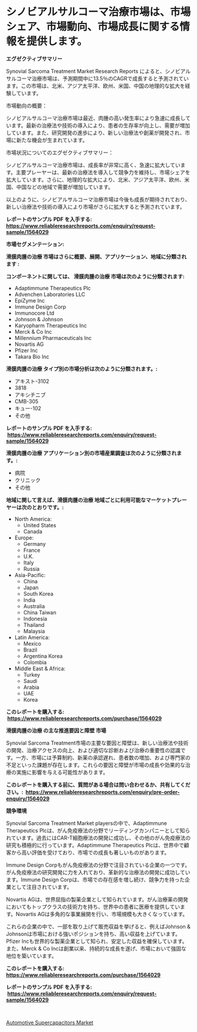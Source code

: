 <p><h1>シノビアルサルコーマ治療市場は、市場シェア、市場動向、市場成長に関する情報を提供します。</h1></p><p><strong>エグゼクティブサマリー</strong></p>
<p><p>Synovial Sarcoma Treatment Market Research Reports によると、シノビアルサルコーマ治療市場は、予測期間中に13.5％のCAGRで成長すると予測されています。この市場は、北米、アジア太平洋、欧州、米国、中国の地理的な拡大を経験しています。</p><p>市場動向の概要：</p><p>シノビアルサルコーマ治療市場は最近、肉腫の高い発生率により急速に成長しています。最新の治療法や技術の導入により、患者の生存率が向上し、需要が増加しています。また、研究開発の進歩により、新しい治療法や創薬が開発され、市場に新たな機会が生まれています。</p><p>市場状況についてのエグゼクティブサマリー：</p><p>シノビアルサルコーマ治療市場は、成長率が非常に高く、急速に拡大しています。主要プレーヤーは、最新の治療法を導入して競争力を維持し、市場シェアを拡大しています。さらに、地理的な拡大により、北米、アジア太平洋、欧州、米国、中国などの地域で需要が増加しています。</p><p>以上のように、シノビアルサルコーマ治療市場は今後も成長が期待されており、新しい治療法や技術の導入により市場がさらに拡大すると予測されています。</p></p>
<p><strong>レポートのサンプル PDF を入手する: <a href="https://www.reliableresearchreports.com/enquiry/request-sample/1564029">https://www.reliableresearchreports.com/enquiry/request-sample/1564029</a></strong></p>
<p><strong>市場セグメンテーション:</strong></p>
<p><strong> 滑膜肉腫の治療 市場はさらに概要、展開、アプリケーション、地域に分類されます :</strong></p>
<p><strong>コンポーネントに関しては、 滑膜肉腫の治療 市場は次のように分類されます: &nbsp;</strong></p>
<p><ul><li>Adaptimmune Therapeutics Plc</li><li>Advenchen Laboratories LLC</li><li>EpiZyme Inc</li><li>Immune Design Corp</li><li>Immunocore Ltd</li><li>Johnson & Johnson</li><li>Karyopharm Therapeutics Inc</li><li>Merck & Co Inc</li><li>Millennium Pharmaceuticals Inc</li><li>Novartis AG</li><li>Pfizer Inc</li><li>Takara Bio Inc</li></ul></p>
<p><strong> 滑膜肉腫の治療 タイプ別の市場分析は次のように分類されます。:</strong></p>
<p><ul><li>アキスト-3102</li><li>3818</li><li>アキシチニブ</li><li>CMB-305</li><li>キュー-102</li><li>その他</li></ul></p>
<p><strong>レポートのサンプル PDF を入手する: &nbsp;<a href="https://www.reliableresearchreports.com/enquiry/request-sample/1564029">https://www.reliableresearchreports.com/enquiry/request-sample/1564029</a></strong></p>
<p><strong> 滑膜肉腫の治療 アプリケーション別の市場産業調査は次のように分類されます。:</strong></p>
<p><ul><li>病院</li><li>クリニック</li><li>その他</li></ul></p>
<p><strong>地域に関して言えば、滑膜肉腫の治療 地域ごとに利用可能なマーケットプレーヤーは次のとおりです。:</strong></p>
<p><ul>
    <li>
        North America:
        <ul>
            <li>United States</li>
            <li>Canada</li>
        </ul>
    </li>
    <li>
        Europe:
        <ul>
            <li>Germany</li>
            <li>France</li>
            <li>U.K.</li>
            <li>Italy</li>
            <li>Russia</li>
        </ul>
    </li>
    <li>
        Asia-Pacific:
        <ul>
            <li>China</li>
            <li>Japan</li>
            <li>South Korea</li>
            <li>India</li>
            <li>Australia</li>
            <li>China Taiwan</li>
            <li>Indonesia</li>
            <li>Thailand</li>
            <li>Malaysia</li>
        </ul>
    </li>
    <li>
        Latin America:
        <ul>
            <li>Mexico</li>
            <li>Brazil</li>
            <li>Argentina Korea</li>
            <li>Colombia</li>
        </ul>
    </li>
    <li>
        Middle East & Africa:
        <ul>
            <li>Turkey</li>
            <li>Saudi</li>
            <li>Arabia</li>
            <li>UAE</li>
            <li>Korea</li>
        </ul>
    </li>
    </ul></p>
<p><strong>このレポートを購入する: &nbsp;<a href="https://www.reliableresearchreports.com/purchase/1564029">https://www.reliableresearchreports.com/purchase/1564029</a></strong></p>
<p><strong>滑膜肉腫の治療 の主な推進要因と障壁 市場</strong></p>
<p><p>Synovial Sarcoma Treatment市場の主要な要因と障壁は、新しい治療法や技術の開発、治療アクセスの向上、および適切な診断および治療の重要性の認識です。一方、市場には予算制約、新薬の承認遅れ、患者数の増加、および専門家の不足といった課題が存在します。これらの要因と障壁が市場の成長や効果的な治療の実施に影響を与える可能性があります。</p></p>
<p><strong>このレポートを購入する前に、質問がある場合は問い合わせるか、共有してください。:&nbsp; <a href="https://www.reliableresearchreports.com/enquiry/pre-order-enquiry/1564029">https://www.reliableresearchreports.com/enquiry/pre-order-enquiry/1564029</a></strong></p>
<p><strong>競争環境</strong></p>
<p><p>Synovial Sarcoma Treatment Market playersの中で、Adaptimmune Therapeutics Plcは、がん免疫療法の分野でリーディングカンパニーとして知られています。過去にはCAR-T細胞療法の開発に成功し、その他のがん免疫療法の研究も積極的に行っています。Adaptimmune Therapeutics Plcは、世界中で顧客から高い評価を受けており、市場での成長も著しいものがあります。</p><p>Immune Design Corpもがん免疫療法の分野で注目されている企業の一つです。がん免疫療法の研究開発に力を入れており、革新的な治療法の開発に成功しています。Immune Design Corpは、市場での存在感を増し続け、競争力を持った企業として注目されています。</p><p>Novartis AGは、世界屈指の製薬企業として知られています。がん治療薬の開発においてもトップクラスの技術力を持ち、世界中の患者に医療を提供しています。Novartis AGは多角的な事業展開を行い、市場規模も大きくなっています。</p><p>これらの企業の中で、一部を取り上げて販売収益を挙げると、例えばJohnson & Johnsonは市場における強いポジションを持ち、高い収益を上げています。Pfizer Incも世界的な製薬企業として知られ、安定した収益を確保しています。また、Merck & Co Incは創業以来、持続的な成長を遂げ、市場において強固な地位を築いています。</p></p>
<p><strong>このレポートを購入する: &nbsp; <a href="https://www.reliableresearchreports.com/purchase/1564029">https://www.reliableresearchreports.com/purchase/1564029</a></strong></p>
<p><strong>レポートのサンプル PDF を入手する: &nbsp;<a href="https://www.reliableresearchreports.com/enquiry/request-sample/1564029">https://www.reliableresearchreports.com/enquiry/request-sample/1564029</a></strong><strong></strong></p>
<p>&nbsp;</p>
<p><p><a href="https://sulfuric-clavicle-d39.notion.site/Automotive-Supercapacitors-Market-Size-and-Growth-Market-Segmentation-Regional-and-Country-Breakdo-fa7aab4bf47544a7b2717614d6d6d08c">Automotive Supercapacitors Market</a></p></p>